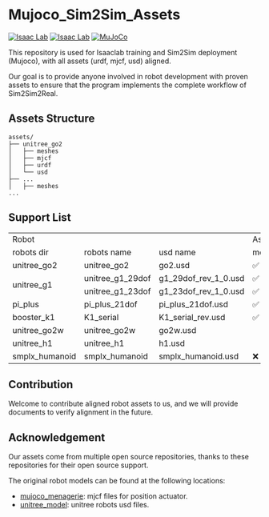 # Mujoco_Sim2Sim_Assets
[![Isaac Lab](https://img.shields.io/badge/IsaacLab-2.2.0-silver)](https://isaac-sim.github.io/IsaacLab)
[![Isaac Lab](https://img.shields.io/badge/IsaacLab-2.1.1-silver)](https://isaac-sim.github.io/IsaacLab)
[![MuJoCo](https://img.shields.io/badge/MuJoCo-3.x-blue.svg)](https://mujoco.org/)

This repository is used for Isaaclab training and Sim2Sim deployment (Mujoco), with all assets (urdf, mjcf, usd) aligned.

Our goal is to provide anyone involved in robot development with proven assets to ensure that the program implements the complete workflow of Sim2Sim2Real.


## Assets Structure

```
assets/
├── unitree_go2
│   ├── meshes
│   ├── mjcf
│   ├── urdf
│   └── usd
├── ...
│   ├── meshes
...
```

## Support List

<table>
  <tr>
    <td colspan="3"> Robot </td>
    <td colspan="4"> Assets </td>
    <td colspan="2"> Align Test </td>
  </tr>
  <tr>
    <td> robots dir </td>
    <td> robots name </td>
    <td> usd name </td>
    <td> meshes </td>
    <td> urdf </td>
    <td> mjcf </td>
    <td> usd </td>
    <td> Isaaclab </td>
    <td> Mujoco </td>
  </tr>
  <tr>
    <td> unitree_go2 </td>
    <td> unitree_go2 </td>
    <td> go2.usd </td>
    <td> ✅ </td>
    <td> ❌ </td>
    <td> ✅ </td>
    <td> ✅ </td>
    <td> ✅ </td>
    <td> ✅ </td>
  </tr>
  <tr>
    <td rowspan="2">unitree_g1</td>
    <td> unitree_g1_29dof </td>
    <td> g1_29dof_rev_1_0.usd </td>
    <td> ✅ </td>
    <td> ✅ </td>
    <td> ✅ </td>
    <td> ✅ </td>
    <td> ✅ </td>
    <td> ✅ </td>
  </tr>
  <tr>
    <td> unitree_g1_23dof </td>
    <td> g1_23dof_rev_1_0.usd </td>
    <td> ✅ </td>
    <td> ✅ </td>
    <td> ✅ </td>
    <td> ✅ </td>
    <td> ✅ </td>
    <td> ✅ </td>
  </tr>
  <tr>
    <td> pi_plus </td>
    <td> pi_plus_21dof </td>
    <td> pi_plus_21dof.usd </td>
    <td> ✅ </td>
    <td> ✅ </td>
    <td> ✅ </td>
    <td> ✅ </td>
    <td> ✅ </td>
    <td>  </td>
  </tr>
  <tr>
    <td> booster_k1 </td>
    <td> K1_serial </td>
    <td> K1_serial_rev.usd </td>
    <td> ✅ </td>
    <td> ✅ </td>
    <td> ✅ </td>
    <td> ✅ </td>
    <td> ✅ </td>
    <td>  </td>
  </tr>
  <tr>
    <td> unitree_go2w </td>
    <td> unitree_go2w </td>
    <td> go2w.usd </td>
    <td>  </td>
    <td>  </td>
    <td>  </td>
    <td> ✅ </td>
    <td>  </td>
    <td>  </td>
  </tr>
  <tr>
    <td> unitree_h1 </td>
    <td> unitree_h1 </td>
    <td> h1.usd </td>
    <td>  </td>
    <td>  </td>
    <td>  </td>
    <td> ✅ </td>
    <td>  </td>
    <td>  </td>
  </tr>
  <tr>
    <td> smplx_humanoid </td>
    <td> smplx_humanoid </td>
    <td> smplx_humanoid.usd </td>
    <td> ❌ </td>
    <td> ❌ </td>
    <td> ✅ </td>
    <td> ✅ </td>
    <td>  </td>
    <td>  </td>
  </tr>
</table>



## Contribution

Welcome to contribute aligned robot assets to us, and we will provide documents to verify alignment in the future.

## Acknowledgement

Our assets come from multiple open source repositories, thanks to these repositories for their open source support.

The original robot models can be found at the following locations:

- [mujoco_menagerie](https://github.com/google-deepmind/mujoco_menagerie/tree/main): mjcf files for position actuator. 
- [unitree_model](https://huggingface.co/datasets/unitreerobotics/unitree_model/tree/main): unitree robots usd files.
